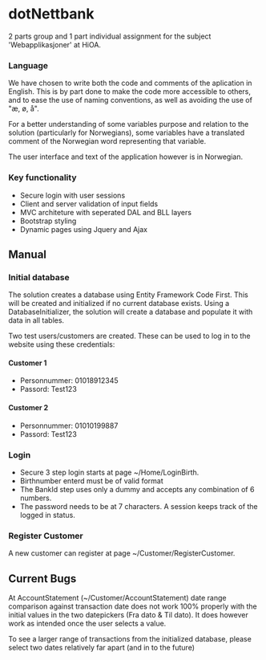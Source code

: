 # dotNettbank

2 parts group and 1 part individual assignment for the subject 'Webapplikasjoner' at HiOA.

### Language
We have chosen to write both the code and comments of the aplication in English. This is by part done to make the code more accessible to others, and to ease the use of naming conventions, as well as avoiding the use of "æ, ø, å". 

For a better understanding of some variables purpose and relation to the solution (particularly for Norwegians), some variables have a translated comment of the Norwegian word representing that variable.

The user interface and text of the application however is in Norwegian.

### Key functionality
* Secure login with user sessions
* Client and server validation of input fields
* MVC architeture with seperated DAL and BLL layers
* Bootstrap styling
* Dynamic pages using Jquery and Ajax

## Manual

### Initial database
The solution creates a database using Entity Framework Code First. This will be created and initialized if no current database exists. Using a DatabaseInitializer, the solution will create a database and populate it with data in all tables.

Two test users/customers are created. These can be used to log in to the website using these credentials:
#### Customer 1
* Personnummer: 01018912345
* Passord: Test123

#### Customer 2
* Personnummer: 01010199887
* Passord: Test123

### Login
* Secure 3 step login starts at page ~/Home/LoginBirth. 
* Birthnumber enterd must be of valid format
* The BankId step uses only a dummy and accepts any combination of 6 numbers.
* The password needs to be at 7 characters.
A session keeps track of the logged in status.

### Register Customer

A new customer can register at page ~/Customer/RegisterCustomer.


## Current Bugs

At AccountStatement (~/Customer/AccountStatement) date range comparison against transaction date does not work 100% properly with the initial values in the two datepickers (Fra dato & Til dato). It does however work as intended once the user selects a value.

To see a larger range of transactions from the initialized database, please select two dates relatively far apart (and in to the future)
